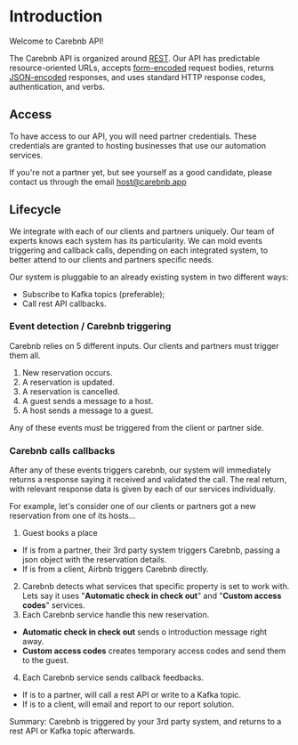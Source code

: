 # Introduction

Welcome to Carebnb API!

The Carebnb API is organized around [REST](https://en.wikipedia.org/wiki/Representational_state_transfer).
Our API has predictable resource-oriented URLs, accepts [form-encoded](https://en.wikipedia.org/wiki/POST_(HTTP)#Use_for_submitting_web_forms) request bodies, returns [JSON-encoded](http://www.json.org/) responses, and uses standard HTTP response codes, authentication, and verbs.

## Access

To have access to our API, you will need partner credentials.
These credentials are granted to hosting businesses that use our automation services.

If you're not a partner yet, but see yourself as a good candidate, please contact us through the email [host@carebnb.app](mailto:host@carebnb.app)

## Lifecycle

We integrate with each of our clients and partners uniquely.
Our team of experts knows each system has its particularity.
We can mold events triggering and callback calls,
depending on each integrated system,
to better attend to our clients and partners specific needs.

Our system is pluggable to an already existing system in two different ways:

* Subscribe to Kafka topics (preferable);
* Call rest API callbacks.

### Event detection / Carebnb triggering

Carebnb relies on 5 different inputs.
Our clients and partners must trigger them all.

1. New reservation occurs.
2. A reservation is updated.
3. A reservation is cancelled.
4. A guest sends a message to a host.
5. A host sends a message to a guest.

<aside class="notice">
  Any of these events must be triggered from the client or partner side.
</aside>

### Carebnb calls callbacks

After any of these events triggers carebnb,
our system will immediately returns a response saying it received and validated the call.
The real return, with relevant response data is given by each of our services individually.

For example, let's consider one of our clients or partners got a new reservation from one of its hosts...

1. Guest books a place
  * If is from a partner, their 3rd party system triggers Carebnb, passing a json object with the reservation details.
  * If is from a client, Airbnb triggers Carebnb directly.
2. Carebnb detects what services that specific property is set to work with. Lets say it uses "**Automatic check in check out**" and "**Custom access codes**" services.
3. Each Carebnb service handle this new reservation.
  * **Automatic check in check out** sends o introduction message right away.
  * **Custom access codes** creates temporary access codes and send them to the guest.
4. Each Carebnb service sends callback feedbacks.
  * If is to a partner, will call a rest API or write to a Kafka topic.
  * If is to a client, will email and report to our report solution.

<aside class="notice">
  Summary: Carebnb is triggered by your 3rd party system, and returns to a rest API or Kafka topic afterwards. 
</aside>